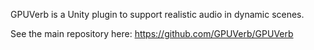 GPUVerb is a Unity plugin to support realistic audio in dynamic scenes.  

See the main repository here: https://github.com/GPUVerb/GPUVerb
